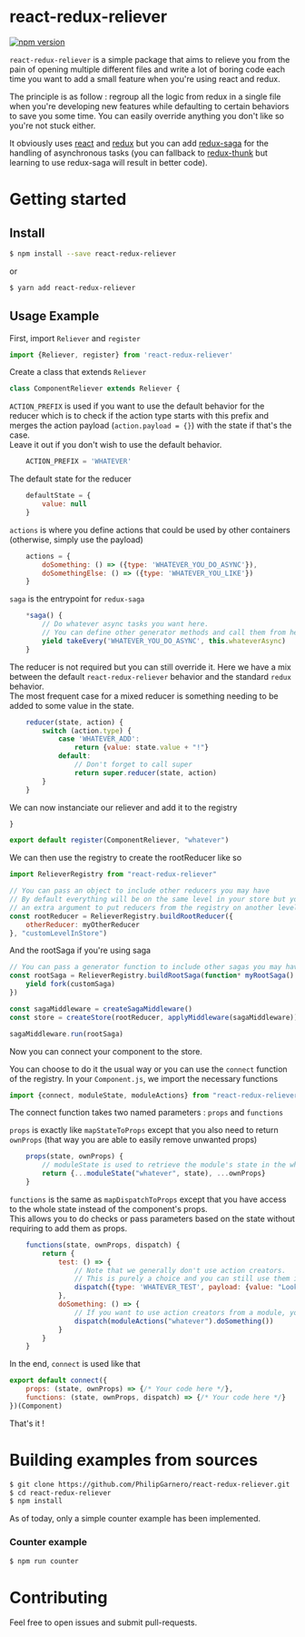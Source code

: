 # react-redux-reliever

[![npm version](https://img.shields.io/npm/v/react-redux-reliever.svg?style=flat-square)](https://www.npmjs.com/package/react-redux-reliever)

`react-redux-reliever` is a simple package that aims to relieve you from the pain of opening multiple different files and write a lot of boring code each time you want to add a small feature when you're using react and redux.

The principle is as follow : regroup all the logic from redux in a single file when you're developing new features while defaulting to certain behaviors to save you some time. You can easily override anything you don't like so you're not stuck either.

It obviously uses [react](https://github.com/facebook/react) and [redux](https://github.com/reactjs/redux) but you can add [redux-saga](https://github.com/redux-saga/redux-saga/) for the handling of asynchronous tasks (you can fallback to [redux-thunk](https://github.com/gaearon/redux-thunk) but learning to use redux-saga will result in better code).

# Getting started

## Install

```sh
$ npm install --save react-redux-reliever
```
or

```sh
$ yarn add react-redux-reliever
```

## Usage Example

First, import `Reliever` and `register`
```javascript
import {Reliever, register} from 'react-redux-reliever'
```

Create a class that extends `Reliever`
```javascript
class ComponentReliever extends Reliever {
```

`ACTION_PREFIX` is used if you want to use the default behavior for the reducer which is to check if the action type starts with this prefix and merges the action payload (`action.payload = {}`) with the state if that's the case.  
Leave it out if you don't wish to use the default behavior.
```javascript
    ACTION_PREFIX = 'WHATEVER'
```

The default state for the reducer
```javascript
    defaultState = {
        value: null
    }
```

`actions` is where you define actions that could be used by other containers (otherwise, simply use the payload)
```javascript
    actions = {
        doSomething: () => ({type: 'WHATEVER_YOU_DO_ASYNC'}),
        doSomethingElse: () => ({type: 'WHATEVER_YOU_LIKE'})
    }
```

`saga` is the entrypoint for `redux-saga`
```javascript
    *saga() {
        // Do whatever async tasks you want here.
        // You can define other generator methods and call them from here for organization's sake.
        yield takeEvery('WHATEVER_YOU_DO_ASYNC', this.whateverAsync)
    }
```

The reducer is not required but you can still override it. Here we have a mix between the default `react-redux-reliever` behavior and the standard `redux` behavior.  
The most frequent case for a mixed reducer is something needing to be added to some value in the state.
```javascript
    reducer(state, action) {
        switch (action.type) {
            case 'WHATEVER_ADD':
                return {value: state.value + "!"}
            default:
                // Don't forget to call super
                return super.reducer(state, action)
        }
    }
```

We can now instanciate our reliever and add it to the registry
```javascript
}

export default register(ComponentReliever, "whatever")
```

We can then use the registry to create the rootReducer like so
```javascript
import RelieverRegistry from "react-redux-reliever"

// You can pass an object to include other reducers you may have
// By default everything will be on the same level in your store but you can pass
// an extra argument to put reducers from the registry on another level
const rootReducer = RelieverRegistry.buildRootReducer({
    otherReducer: myOtherReducer
}, "customLevelInStore")
```

And the rootSaga if you're using saga
```javascript
// You can pass a generator function to include other sagas you may have
const rootSaga = RelieverRegistry.buildRootSaga(function* myRootSaga() {
    yield fork(customSaga)
})

const sagaMiddleware = createSagaMiddleware()
const store = createStore(rootReducer, applyMiddleware(sagaMiddleware))

sagaMiddleware.run(rootSaga)
```

Now you can connect your component to the store.  

You can choose to do it the usual way or you can use the `connect` function of the registry.
In your `Component.js`, we import the necessary functions
```javascript
import {connect, moduleState, moduleActions} from "react-redux-reliever"
```

The connect function takes two named parameters : `props` and `functions`

`props` is exactly like `mapStateToProps` except that you also need to return `ownProps` (that way you are able to easily remove unwanted props)
```javascript
    props(state, ownProps) {
        // moduleState is used to retrieve the module's state in the whole store
        return {...moduleState("whatever", state), ...ownProps}
    }
```

`functions` is the same as `mapDispatchToProps` except that you have access to the whole state instead of the component's props.  
This allows you to do checks or pass parameters based on the state without requiring to add them as props.
```javascript
    functions(state, ownProps, dispatch) {
        return {
            test: () => {
                // Note that we generally don't use action creators.
                // This is purely a choice and you can still use them if you want.
                dispatch({type: 'WHATEVER_TEST', payload: {value: "Looking good !"}})
            },
            doSomething: () => {
                // If you want to use action creators from a module, you could do so like that by using its name
                dispatch(moduleActions("whatever").doSomething())
            }
        }
    }
```

In the end, `connect` is used like that
```javascript
export default connect({
    props: (state, ownProps) => {/* Your code here */},
    functions: (state, ownProps, dispatch) => {/* Your code here */}
})(Component)
```

That's it !

# Building examples from sources

```sh
$ git clone https://github.com/PhilipGarnero/react-redux-reliever.git
$ cd react-redux-reliever
$ npm install
```

As of today, only a simple counter example has been implemented.

### Counter example

```sh
$ npm run counter
```

# Contributing

Feel free to open issues and submit pull-requests.